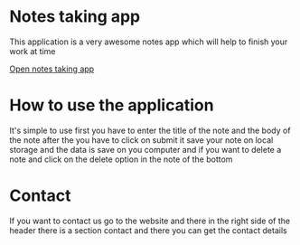 # Notes taking app
This application is a very awesome notes app which will help to finish your work at time

[Open notes taking app](https://muhammedraiyaan2.github.io/Notes-taking-app)
# How to use the application
It's simple to use first you have to enter the title of the note and the body of the note after the you have to click on submit it save your note on local storage and the data is save on you computer and if you want to delete a note and click on the delete option in the note of the bottom
# Contact
If you want to contact us go to the website and there in the right side of the header there is a section contact and there you can get the contact details